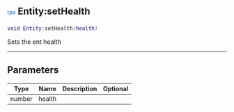 ## ![server](.gitbook/assets/server.png) Entity:setHealth


```lua
void Entity:setHealth(health)
```

Sets the ent health


------
## Parameters

| Type   | Name | Description              | Optional |
| ------ | ---- | ------------------------ | -------: |
| number | health |  |  |


